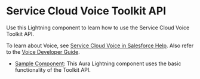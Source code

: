 # Service Cloud Voice Toolkit API

Use this Lightning component to learn how to use the Service Cloud Voice Toolkit API.

To learn about Voice, see [Service Cloud Voice in Salesforce Help](https://help.salesforce.com/articleView?id=voice_about.htm&type=5). Also refer to the [Voice Developer Guide](https://developer.salesforce.com/docs/atlas.en-us.voice_developer_guide.meta/voice_developer_guide/voice_intro.htm).

* [Sample Component](SampleComponent/): This Aura Lightning component uses the basic functionality of the Toolkit API.
